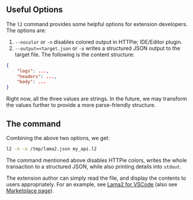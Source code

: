 ## Useful Options 
The `l2` command provides some helpful options for
extension developers. The options are:

1. `--nocolor` or `-n` disables colored output in HTTPie;
IDE/Editor plugin.
1. `--output=<target.json` or `-o` writes a structured JSON
output to the target file. The following is the content
structure:
```json
{
    "logs": ...,
    "headers": ...,
    "body": ...
}
```
Right now, all the three values are strings. In the future, we may transform the values further to provide a more parse-friendly structure.

## The command
Combining the above two options, we get:

```bash
l2 -n -o /tmp/lama2.json my_api.l2
```

The command mentioned above disables HTTPie colors,
writes the whole transaction to a structured JSON, 
while also printing details into `stdout`.

The extension author can simply read the file, and
display the contents to users appropriately. For an
example, see [Lama2 for VSCode](https://github.com/HexmosTech/Lama2Code)
(also see [Marketplace page](https://marketplace.visualstudio.com/items?itemName=hexmos.Lama2)).